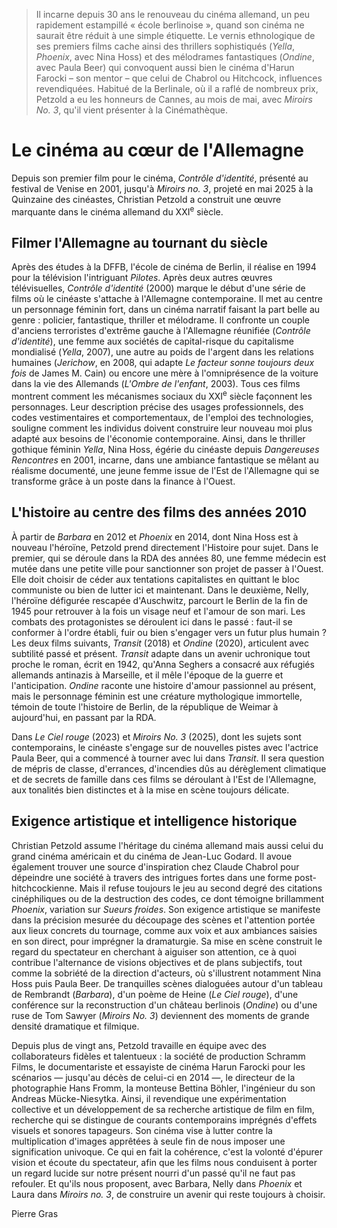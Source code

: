 > Il incarne depuis 30 ans le renouveau du cinéma allemand, un peu rapidement estampillé « école berlinoise », quand son cinéma ne saurait être réduit à une simple étiquette. Le vernis ethnologique de ses premiers films cache ainsi des thrillers sophistiqués (_Yella_, _Phoenix_, avec Nina Hoss) et des mélodrames fantastiques (_Ondine_, avec Paula Beer) qui convoquent aussi bien le cinéma d'Harun Farocki – son mentor – que celui de Chabrol ou Hitchcock, influences revendiquées. Habitué de la Berlinale, où il a raflé de nombreux prix, Petzold a eu les honneurs de Cannes, au mois de mai, avec _Miroirs No. 3_, qu'il vient présenter à la Cinémathèque.

# Le cinéma au cœur de l'Allemagne

Depuis son premier film pour le cinéma, _Contrôle d'identité_, présenté au festival de Venise en 2001, jusqu'à _Miroirs no. 3_, projeté en mai 2025 à la Quinzaine des cinéastes, Christian Petzold a construit une œuvre marquante dans le cinéma allemand du XXI<sup>e</sup> siècle.

## Filmer l'Allemagne au tournant du siècle

Après des études à la DFFB, l'école de cinéma de Berlin, il réalise en 1994 pour la télévision l'intriguant _Pilotes_. Après deux autres œuvres télévisuelles, _Contrôle d'identité_ (2000) marque le début d'une série de films où le cinéaste s'attache à l'Allemagne contemporaine. Il met au centre un personnage féminin fort, dans un cinéma narratif faisant la part belle au genre : policier, fantastique, thriller et mélodrame. Il confronte un couple d'anciens terroristes d'extrême gauche à l'Allemagne réunifiée (_Contrôle d'identité_), une femme aux sociétés de capital-risque du capitalisme mondialisé (_Yella_, 2007), une autre au poids de l'argent dans les relations humaines (_Jerichow_, en 2008, qui adapte _Le facteur sonne toujours deux fois_ de James M. Cain) ou encore une mère à l'omniprésence de la voiture dans la vie des Allemands (_L'Ombre de l'enfant_, 2003). Tous ces films montrent comment les mécanismes sociaux du XXI<sup>e</sup> siècle façonnent les personnages. Leur description précise des usages professionnels, des codes vestimentaires et comportementaux, de l'emploi des technologies, souligne comment les individus doivent construire leur nouveau moi plus adapté aux besoins de l'économie contemporaine. Ainsi, dans le thriller gothique féminin _Yella_, Nina Hoss, égérie du cinéaste depuis _Dangereuses Rencontres_ en 2001, incarne, dans une ambiance fantastique se mêlant au réalisme documenté, une jeune femme issue de l'Est de l'Allemagne qui se transforme grâce à un poste dans la finance à l'Ouest.

## L'histoire au centre des films des années 2010

À partir de _Barbara_ en 2012 et _Phoenix_ en 2014, dont Nina Hoss est à nouveau l'héroïne, Petzold prend directement l'Histoire pour sujet. Dans le premier, qui se déroule dans la RDA des années 80, une femme médecin est mutée dans une petite ville pour sanctionner son projet de passer à l'Ouest. Elle doit choisir de céder aux tentations capitalistes en quittant le bloc communiste ou bien de lutter ici et maintenant. Dans le deuxième, Nelly, l'héroïne défigurée rescapée d'Auschwitz, parcourt le Berlin de la fin de 1945 pour retrouver à la fois un visage neuf et l'amour de son mari. Les combats des protagonistes se déroulent ici dans le passé : faut-il se conformer à l'ordre établi, fuir ou bien s'engager vers un futur plus humain ? Les deux films suivants, _Transit_ (2018) et _Ondine_ (2020), articulent avec subtilité passé et présent. _Transit_ adapte dans un avenir uchronique tout proche le roman, écrit en 1942, qu'Anna Seghers a consacré aux réfugiés allemands antinazis à Marseille, et il mêle l'époque de la guerre et l'anticipation. _Ondine_ raconte une histoire d'amour passionnel au présent, mais le personnage féminin est une créature mythologique immortelle, témoin de toute l'histoire de Berlin, de la république de Weimar à aujourd'hui, en passant par la RDA.

Dans _Le Ciel rouge_ (2023) et _Miroirs No. 3_ (2025), dont les sujets sont contemporains, le cinéaste s'engage sur de nouvelles pistes avec l'actrice Paula Beer, qui a commencé à tourner avec lui dans _Transit_. Il sera question de mépris de classe, d'errances, d'incendies dûs au dérèglement climatique et de secrets de famille dans ces films se déroulant à l'Est de l'Allemagne, aux tonalités bien distinctes et à la mise en scène toujours délicate.

## Exigence artistique et intelligence historique

Christian Petzold assume l'héritage du cinéma allemand mais aussi celui du grand cinéma américain et du cinéma de Jean-Luc Godard. Il avoue également trouver une source d'inspiration chez Claude Chabrol pour dépeindre une société à travers des intrigues fortes dans une forme post-hitchcockienne. Mais il refuse toujours le jeu au second degré des citations cinéphiliques ou de la destruction des codes, ce dont témoigne brillamment _Phoenix_, variation sur _Sueurs froides_. Son exigence artistique se manifeste dans la précision mesurée du découpage des scènes et l'attention portée aux lieux concrets du tournage, comme aux voix et aux ambiances saisies en son direct, pour imprégner la dramaturgie. Sa mise en scène construit le regard du spectateur en cherchant à aiguiser son attention, ce à quoi contribue l'alternance de visions objectives et de plans subjectifs, tout comme la sobriété de la direction d'acteurs, où s'illustrent notamment Nina Hoss puis Paula Beer. De tranquilles scènes dialoguées autour d'un tableau de Rembrandt (_Barbara_), d'un poème de Heine (_Le Ciel rouge_), d'une conférence sur la reconstruction d'un château berlinois (_Ondine_) ou d'une ruse de Tom Sawyer (_Miroirs No. 3_) deviennent des moments de grande densité dramatique et filmique.

Depuis plus de vingt ans, Petzold travaille en équipe avec des collaborateurs fidèles et talentueux : la société de production Schramm Films, le documentariste et essayiste de cinéma Harun Farocki pour les scénarios — jusqu'au décès de celui-ci en 2014 —, le directeur de la photographie Hans Fromm, la monteuse Bettina Böhler, l'ingénieur du son Andreas Mücke-Niesytka. Ainsi, il revendique une expérimentation collective et un développement de sa recherche artistique de film en film, recherche qui se distingue de courants contemporains imprégnés d'effets visuels et sonores tapageurs. Son cinéma vise à lutter contre la multiplication d'images apprêtées à seule fin de nous imposer une signification univoque. Ce qui en fait la cohérence, c'est la volonté d'épurer vision et écoute du spectateur, afin que les films nous conduisent à porter un regard lucide sur notre présent nourri d'un passé qu'il ne faut pas refouler. Et qu'ils nous proposent, avec Barbara, Nelly dans _Phoenix_ et Laura dans _Miroirs no. 3_, de construire un avenir qui reste toujours à choisir.

<div class="author">Pierre Gras</div>
